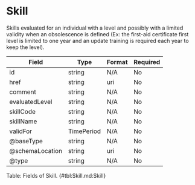 <!--
    ATTENTION: This file was generated via gradle!
               Do NOT manually edit this file! Any such changes will be overwritten!
-->

# Skill

Skills evaluated for an individual with a level and possibly with a limited validity when an obsolescence is defined (Ex: the first-aid certificate first level is limited to one year and an update training is required each year to keep the level).

| Field | Type | Format | Required |
|-------|---|--------|---|
| id | string | N/A | No |
| href | string | uri | No |
| comment | string | N/A | No |
| evaluatedLevel | string | N/A | No |
| skillCode | string | N/A | No |
| skillName | string | N/A | No |
| validFor | TimePeriod | N/A | No |
| \@baseType | string | N/A | No |
| \@schemaLocation | string | uri | No |
| \@type | string | N/A | No |

Table: Fields of Skill. {#tbl:Skill.md:Skill}
